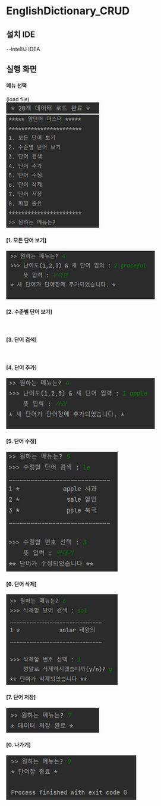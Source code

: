 # EnglishDictionary_CRUD

## 설치 IDE
--intelliJ IDEA

## 실행 화면

#### 메뉴 선택
(load file)<br/>
<img src='screenshots/loadFile.jpg' width = '250'>
<br/>
<img src='screenshots/selectMenu.jpg' width = '250'>

#### [1. 모든 단어 보기]
<img src='screenshots/listVoca.jpg' width = '400'>

#### [2. 수준별 단어 보기]
<img src=''>

#### [3. 단어 검색]
<img src=''>

#### [4. 단어 추가]
<img src='screenshots/addVoca.jpg' width = '400'>

#### [5. 단어 수정]
<img src='screenshots/updateVoca.jpg' width = '300'>

#### [6. 단어 삭제]
<img src='screenshots/deleteVoca.jpg' width = '300'>

#### [7. 단어 저장]
<img src='screenshots/saveFile.jpg' width = '250'>

#### [0. 나가기]
<img src='screenshots/exit.jpg' width = '350'>
